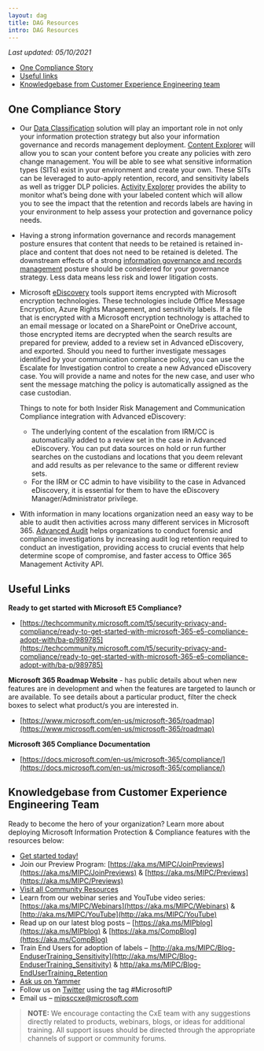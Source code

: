 ```yaml
---
layout: dag
title: DAG Resources
intro: DAG Resources
---
```


*Last updated: 05/10/2021*

* [One Compliance Story](#one-compliance-story)
* [Useful links](#useful-links)
* [Knowledgebase from Customer Experience Engineering team](#Knowledgebase-from-Customer-Experience-Engineering-team)

## One Compliance Story

* Our [Data Classification](https://docs.microsoft.com/en-us/microsoft-365/compliance/data-classification-overview?view=o365-worldwide) solution will play an important role in not only your information protection strategy but also your information governance and records management deployment. [Content Explorer](https://docs.microsoft.com/en-us/microsoft-365/compliance/data-classification-content-explorer?view=o365-worldwide) will allow you to scan your content before you create any policies with zero change management. You will be able to see what sensitive information types (SITs) exist in your environment and create your own. These SITs can be leveraged to auto-apply retention, record, and sensitivity labels as well as trigger DLP policies. [Activity Explorer](https://docs.microsoft.com/en-us/microsoft-365/compliance/data-classification-activity-explorer?view=o365-worldwide) provides the ability to monitor what’s being done with your labeled content which will allow you to see the impact that the retention and records labels are having in your environment to help assess your protection and governance policy needs.

* Having a strong information governance and records management posture ensures that content that needs to be retained is retained in-place and content that does not need to be retained is deleted. The downstream effects of a strong [information governance and records management](https://docs.microsoft.com/en-us/microsoft-365/compliance/retention?view=o365-worldwide) posture should be considered for your governance strategy. Less data means less risk and lower litigation costs. 

* Microsoft [eDiscovery](https://docs.microsoft.com/en-us/microsoft-365/compliance/overview-ediscovery-20?view=o365-worldwide) tools support items encrypted with Microsoft encryption technologies. These technologies include Office Message Encryption, Azure Rights Management, and sensitivity labels. If a file that is encrypted with a Microsoft encryption technology is attached to an email message or located on a SharePoint or OneDrive account, those encrypted items are decrypted when the search results are prepared for preview, added to a review set in Advanced eDiscovery, and exported. Should you need to further investigate messages identified by your communication compliance policy, you can use the Escalate for Investigation control to create a new Advanced eDiscovery case. You will provide a name and notes for the new case, and user who sent the message matching the policy is automatically assigned as the case custodian. 

    Things to note for both Insider Risk Management and Communication Compliance integration with Advanced eDiscovery:
    - The underlying content of the escalation from IRM/CC is automatically added to a review set in the case in Advanced eDiscovery. You can put data sources on hold or run further searches on the custodians and locations that you deem relevant and add results as per relevance to the same or different review sets.
    - For the IRM or CC admin to have visibility to the case in Advanced eDiscovery, it is essential for them to have the eDiscovery Manager/Administrator privilege.

* With information in many locations organization need an easy way to be able to audit then activities across many different services in Microsoft 365. [Advanced Audit](https://docs.microsoft.com/en-us/microsoft-365/compliance/advanced-audit?view=o365-worldwide) helps organizations to conduct forensic and compliance investigations by increasing audit log retention required to conduct an investigation, providing access to crucial events that help determine scope of compromise, and faster access to Office 365 Management Activity API.

## Useful Links

**Ready to get started with Microsoft E5 Compliance?**

* [https://techcommunity.microsoft.com/t5/security-privacy-and-compliance/ready-to-get-started-with-microsoft-365-e5-compliance-adopt-with/ba-p/989785](https://techcommunity.microsoft.com/t5/security-privacy-and-compliance/ready-to-get-started-with-microsoft-365-e5-compliance-adopt-with/ba-p/989785)

**Microsoft 365 Roadmap Website** - has public details about when new features are in development and when the features are targeted to launch or are available. To see details about a particular product, filter the check boxes to select what product/s you are interested in.

* [https://www.microsoft.com/en-us/microsoft-365/roadmap](https://www.microsoft.com/en-us/microsoft-365/roadmap)

**Microsoft 365 Compliance Documentation**

* [https://docs.microsoft.com/en-us/microsoft-365/compliance/](https://docs.microsoft.com/en-us/microsoft-365/compliance/)

## Knowledgebase from Customer Experience Engineering Team

Ready to become the hero of your organization? Learn more about deploying Microsoft Information Protection & Compliance features with the resources below:

* [Get started today!](https://aka.ms/MIPC/GettingStarted) 
* Join our Preview Program: [https://aka.ms/MIPC/JoinPreviews](https://aka.ms/MIPC/JoinPreviews) & [https://aka.ms/MIPC/Previews](https://aka.ms/MIPC/Previews)
* [Visit all Community Resources](https://aka.ms/MIPC/CommunityResources)
* Learn from our webinar series and YouTube video series: [https://aka.ms/MIPC/Webinars](https://aka.ms/MIPC/Webinars) & [http://aka.ms/MIPC/YouTube](http://aka.ms/MIPC/YouTube)
* Read up on our latest blog posts – [https://aka.ms/MIPblog](https://aka.ms/MIPblog) & [https://aka.ms/CompBlog](https://aka.ms/CompBlog) 
* Train End Users for adoption of labels – [http://aka.ms/MIPC/Blog-EnduserTraining_Sensitivity](http://aka.ms/MIPC/Blog-EnduserTraining_Sensitivity) & [http//aka.ms/MIPC/Blog-EndUserTraining_Retention](http//aka.ms/MIPC/Blog-EndUserTraining_Retention) 
* [Ask us on Yammer](https://aka.ms/MIPC/AskMIPTeam)
* Follow us on [Twitter](https://twitter.com/MIPnews) using the tag #MicrosoftIP  
* Email us – [mipsccxe@microsoft.com](mailto:mipsccxe@microsoft.com)

> **NOTE:** We encourage contacting the CxE team with any suggestions directly related to products, webinars, blogs, or ideas for additional training. All support issues should be directed through the appropriate channels of support or community forums.
